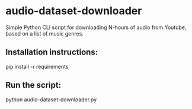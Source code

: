 # audio-dataset-downloader
Simple Python CLI script for downloading N-hours of audio from Youtube, based on a list of music genres.

## Installation instructions:

  pip install -r requirements

## Run the script:

  python audio-dataset-downloader.py
